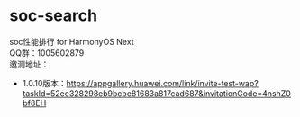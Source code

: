 # soc-search
soc性能排行 for HarmonyOS Next<br>
QQ群：1005602879<br>
邀测地址：<br>
* 1.0.10版本：https://appgallery.huawei.com/link/invite-test-wap?taskId=52ee328298eb9bcbe81683a817cad687&invitationCode=4nshZ0bf8EH
